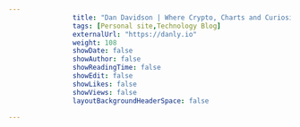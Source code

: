 ---
                title: "Dan Davidson | Where Crypto, Charts and Curiosity Collide"
                tags: [Personal site,Technology Blog]
                externalUrl: "https://danly.io"
                weight: 108
                showDate: false
                showAuthor: false
                showReadingTime: false
                showEdit: false
                showLikes: false
                showViews: false
                layoutBackgroundHeaderSpace: false
                ---
